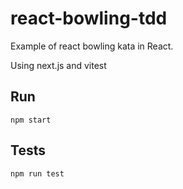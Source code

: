 # react-bowling-tdd

Example of react bowling kata in React.

Using next.js and vitest

## Run

`npm start`

## Tests

`npm run test`
